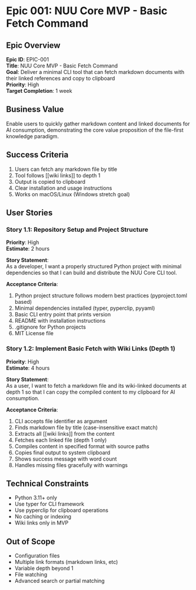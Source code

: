 # Epic 001: NUU Core MVP - Basic Fetch Command

## Epic Overview
**Epic ID**: EPIC-001  
**Title**: NUU Core MVP - Basic Fetch Command  
**Goal**: Deliver a minimal CLI tool that can fetch markdown documents with their linked references and copy to clipboard  
**Priority**: High  
**Target Completion**: 1 week  

## Business Value
Enable users to quickly gather markdown content and linked documents for AI consumption, demonstrating the core value proposition of the file-first knowledge paradigm.

## Success Criteria
1. Users can fetch any markdown file by title
2. Tool follows [[wiki links]] to depth 1
3. Output is copied to clipboard
4. Clear installation and usage instructions
5. Works on macOS/Linux (Windows stretch goal)

## User Stories

### Story 1.1: Repository Setup and Project Structure
**Priority**: High  
**Estimate**: 2 hours  

**Story Statement**:  
As a developer, I want a properly structured Python project with minimal dependencies so that I can build and distribute the NUU Core CLI tool.

**Acceptance Criteria**:
1. Python project structure follows modern best practices (pyproject.toml based)
2. Minimal dependencies installed (typer, pyperclip, pyyaml)
3. Basic CLI entry point that prints version
4. README with installation instructions
5. .gitignore for Python projects
6. MIT License file

### Story 1.2: Implement Basic Fetch with Wiki Links (Depth 1)
**Priority**: High  
**Estimate**: 4 hours  

**Story Statement**:  
As a user, I want to fetch a markdown file and its wiki-linked documents at depth 1 so that I can copy the compiled content to my clipboard for AI consumption.

**Acceptance Criteria**:
1. CLI accepts file identifier as argument
2. Finds markdown file by title (case-insensitive exact match)
3. Extracts all [[wiki links]] from the content
4. Fetches each linked file (depth 1 only)
5. Compiles content in specified format with source paths
6. Copies final output to system clipboard
7. Shows success message with word count
8. Handles missing files gracefully with warnings

## Technical Constraints
- Python 3.11+ only
- Use typer for CLI framework
- Use pyperclip for clipboard operations
- No caching or indexing
- Wiki links only in MVP

## Out of Scope
- Configuration files
- Multiple link formats (markdown links, etc)
- Variable depth beyond 1
- File watching
- Advanced search or partial matching